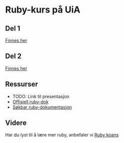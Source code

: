# Ruby-kurs på UiA

## Del 1

[Finnes her](https://github.com/eiriklied/ruby-kurs-uia/tree/master/del_1)

## Del 2

[Finnes her](https://github.com/eiriklied/ruby-kurs-uia/tree/master/del_2)


## Ressurser

- TODO:  Link til presentasjon
- [Offisiell ruby-dok](http://ruby-doc.org/core/)
- [Søkbar ruby-dokumentasjon](http://railsapi.com/doc/ruby-v1.9.2/)

## Videre

Har du lyst til å lære mer ruby, anbefaler vi [Ruby koans](http://rubykoans.com/)


